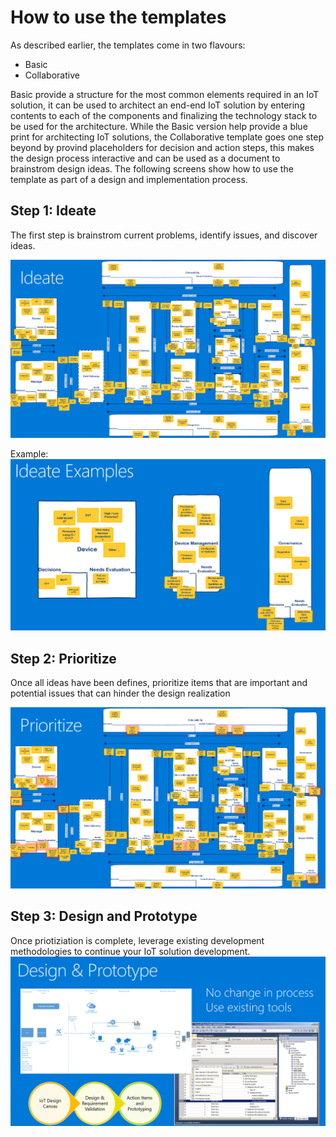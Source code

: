 # How to use the templates
As described earlier, the templates come in two flavours:
+ Basic
+ Collaborative

Basic provide a structure for the most common elements required in an IoT solution, it can be used to architect an end-end IoT solution by entering contents to each of the components and finalizing the technology stack to be used for the architecture.
While the Basic version help provide a blue print for architecting IoT solutions, the Collaborative template goes one step beyond by provind placeholders for decision and action steps, this makes the design process interactive and can be used as a document to brainstrom design ideas.
The following screens show how to use the template as part of a design and implementation process. 

## Step 1: Ideate
The first step is brainstrom current problems, identify issues, and discover ideas. 

![Ideate](https://github.com/niksacdev/abcforiot/blob/master/media/ABC4IoT%20-%20Ideate%20Stage.png)

Example:
![Ideate Example](https://github.com/niksacdev/abcforiot/blob/master/media/ABC4IoT%20-%20Ideate%20Example.png)

## Step 2: Prioritize
Once all ideas have been defines, prioritize items that are important and potential issues that can hinder the design realization

![Prioritize](https://github.com/niksacdev/abcforiot/blob/master/media/ABC4IoT%20-%20Prioritize%20stage.png)

## Step 3: Design and Prototype
Once priotiziation is complete, leverage existing development methodologies to continue your IoT solution development.
![Design](https://github.com/niksacdev/abcforiot/blob/master/media/ABC4IoT%20-%20Design%20Stage.png)

